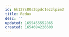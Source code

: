 ```yaml
---
id: 6k127s80s2qpdc1ezzlpim3
title: Redux
desc: ''
updated: 1655455552865
created: 1654694226609
---
```




